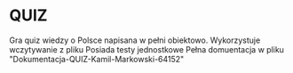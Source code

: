 # QUIZ
Gra quiz wiedzy o Polsce napisana w pełni obiektowo. 
Wykorzystuje wczytywanie z pliku 
Posiada testy jednostkowe 
Pełna domuentacja w pliku "Dokumentacja-QUIZ-Kamil-Markowski-64152"

